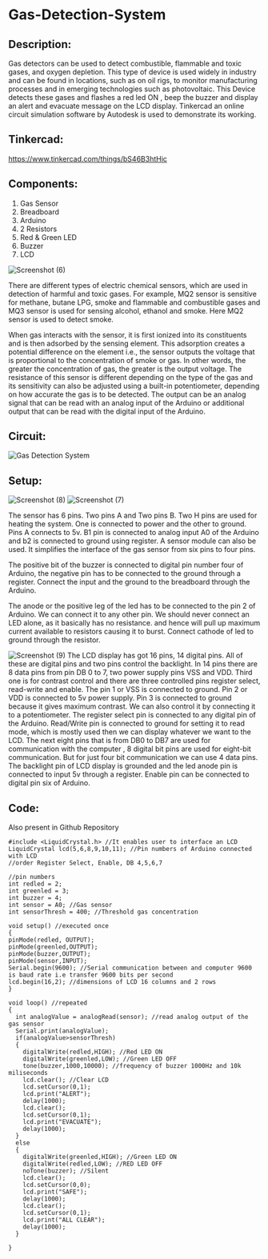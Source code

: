 # Gas-Detection-System

## Description: 
Gas detectors can be used to detect combustible, flammable and toxic gases, and oxygen depletion. This type of device is used widely in industry and can be found in locations, such as on oil rigs, to monitor manufacturing processes and in emerging technologies such as photovoltaic.
This Device detects these gases and flashes a red led ON , beep the buzzer and display an alert and evacuate message on the LCD display. Tinkercad an online circuit simulation software by Autodesk is used to demonstrate its working.

## Tinkercad: 
https://www.tinkercad.com/things/bS46B3htHic

## Components:
1.	Gas Sensor 
2.	Breadboard 
3.	Arduino
4.	2 Resistors
5.	Red & Green LED
6.	Buzzer
7.	LCD

![Screenshot (6)](https://user-images.githubusercontent.com/63101268/99223829-44442500-280b-11eb-9e03-57cf8cbfe633.png)

There are different types of electric chemical sensors, which are used in detection of harmful and toxic gases.
For example, MQ2 sensor is sensitive for methane, butane LPG, smoke and flammable and combustible gases and MQ3 sensor is used for sensing alcohol, ethanol and smoke. 
Here MQ2 sensor is used to detect smoke. 

When gas interacts with the sensor, it is first ionized into its constituents and is then adsorbed by the sensing element. This adsorption creates a potential difference on the element i.e., the sensor outputs the voltage that is proportional to the concentration of smoke or gas. In other words, the greater the concentration of gas, the greater is the output voltage. The resistance of this sensor is different depending on the type of the gas and its sensitivity can also be adjusted using a built-in potentiometer, depending on how accurate the gas is to be detected. The output can be an analog signal that can be read with an analog input of the Arduino or additional output that can be read with the digital input of the Arduino.

## Circuit:
![Gas Detection System](https://user-images.githubusercontent.com/63101268/98551239-1880e680-22c3-11eb-8395-8950deb6a281.png)

## Setup:

![Screenshot (8)](https://user-images.githubusercontent.com/63101268/99223875-558d3180-280b-11eb-9bc2-973f1b9ec867.png)
![Screenshot (7)](https://user-images.githubusercontent.com/63101268/99223893-5c1ba900-280b-11eb-963e-66a2dc61ed73.png)

The sensor has 6 pins. Two pins A and Two pins B. Two H pins are used for heating the system. One is connected to power and the other to ground. Pins A connects to 5v. B1 pin is connected to analog input A0 of the Arduino and b2 is connected to ground using register.
A sensor module can also be used. It simplifies the interface of the gas sensor from six pins to four pins. 

The positive bit of the buzzer is connected to digital pin number four of Arduino, the negative pin has to be connected to the ground through a register. Connect the input and the ground to the breadboard through the Arduino. 

The anode or the positive leg of the led has to be connected to the pin 2 of Arduino. We can connect it to any other pin. We should never connect an LED  alone, as it basically has no resistance. and hence will pull up maximum current available to resistors causing it to burst. Connect cathode of led to ground through the resistor.

![Screenshot (9)](https://user-images.githubusercontent.com/63101268/99223906-60e05d00-280b-11eb-8d15-e34e835ea633.png)
The LCD display has got 16 pins, 14 digital pins. All of these are digital pins and two pins control the backlight. In 14 pins there are 8 data pins from pin DB 0 to 7, two power supply pins VSS and VDD. Third one is for contrast control and there are three controlled pins register select, read-write and enable. The pin 1 or VSS is connected to ground. Pin 2 or VDD is connected to 5v power supply. Pin 3  is connected to ground because it gives maximum contrast. We can also control it by connecting it to a potentiometer. The register select pin is connected to any digital pin of the Arduino. Read/Write pin is connected to ground for setting it to read mode, which is mostly used then we can display whatever we want to the LCD.  The next eight pins that is from DB0 to DB7 are used for communication with the computer , 8 digital bit pins are used for eight-bit communication. But for just four bit communication we can use 4 data pins. The backlight pin of LCD display is grounded and the led anode pin is connected to input 5v through a register. Enable pin can be connected to digital pin six of Arduino.

## Code: 
Also present in Github Repository
```Arduino
#include <LiquidCrystal.h> //It enables user to interface an LCD
LiquidCrystal lcd(5,6,8,9,10,11); //Pin numbers of Arduino connected with LCD
//order Register Select, Enable, DB 4,5,6,7

//pin numbers
int redled = 2;
int greenled = 3;
int buzzer = 4;
int sensor = A0; //Gas sensor
int sensorThresh = 400; //Threshold gas concentration

void setup() //executed once
{
pinMode(redled, OUTPUT);
pinMode(greenled,OUTPUT);
pinMode(buzzer,OUTPUT);
pinMode(sensor,INPUT);
Serial.begin(9600); //Serial communication between and computer 9600 is baud rate i.e transfer 9600 bits per second
lcd.begin(16,2); //dimensions of LCD 16 columns and 2 rows
}

void loop() //repeated
{
  int analogValue = analogRead(sensor); //read analog output of the gas sensor
  Serial.print(analogValue);
  if(analogValue>sensorThresh)
  {
    digitalWrite(redled,HIGH); //Red LED ON
    digitalWrite(greenled,LOW); //Green LED OFF
    tone(buzzer,1000,10000); //frequency of buzzer 1000Hz and 10k miliseconds
    lcd.clear(); //Clear LCD
    lcd.setCursor(0,1);
    lcd.print("ALERT");
    delay(1000);
    lcd.clear();
    lcd.setCursor(0,1);
    lcd.print("EVACUATE");
    delay(1000);
  }
  else
  {
    digitalWrite(greenled,HIGH); //Green LED ON
    digitalWrite(redled,LOW); //RED LED OFF
    noTone(buzzer); //Silent
    lcd.clear();
    lcd.setCursor(0,0);
    lcd.print("SAFE");
    delay(1000);
    lcd.clear();
    lcd.setCursor(0,1);
    lcd.print("ALL CLEAR");
    delay(1000);
  }  
     
}
 ```
